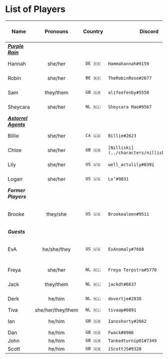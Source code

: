 # List of Players

| Name | Pronouns | Country | Discord | Instagram | Campaign | Character(s) & Appearances |
| --- |:---:|:---:| --- | --- | --- | --- |
| ***[Purple Rain](purple-rain/purple-rain.md)***
| Hannah | she/her | `DE 🇩🇪` | `Hammahannah#9159` | [jimbo_jane](https://www.instagram.com/jimbo_jane/) | [Purple Rain](purple-rain/purple-rain.md) | [Thanea Morlay](../characters/thanea-morlay.md) |
| Robin | she/her | `BE 🇧🇪` | `TheRobinRose#2677` | [awallflower_inbloom](https://www.instagram.com/awallflower_inbloom/) | [Purple Rain](purple-rain/purple-rain.md) | [Saoirse ó Dochartaigh](../characters/saoirse-o-dochartaigh.md) |
| Sam | they/them | `GB 🇬🇧` | `alifeofenby#5550` | [alifeofenby](https://www.instagram.com/alifeofenby/) | [Purple Rain](purple-rain/purple-rain.md) | [Torbra Tauff](../characters/torbra-tauff.md) |
| Sheycara | she/her | `NL 🇳🇱` | `Sheycara Mae#9567` | [sheycara](https://www.instagram.com/sheycara/) | [Purple Rain](purple-rain/purple-rain.md) | [Wizira](../characters/wizira.md) |
| ***[Astorrel Agents](astorrel-agents/astorrel-agents.md)***
| Billie | she/her | `CA 🇨🇦` | `Billie#2623` | [billie_by_design](https://www.instagram.com/billie_by_design/) | [Astorrel Agents](astorrel-agents/astorrel-agents.md) | [Ahsha Sallas](../characters/ahsha-sallas.md) |
| Chloe | she/her | `GB 🇬🇧` | `[Nilliski](../characters/nilliski.md)#2675` | | [Astorrel Agents](astorrel-agents/astorrel-agents.md) | [Noon Schiller](../characters/noon-schiller.md) |
| Lily | she/her | `US 🇺🇸` | `well_actulily#0391` | [well_actulily](https://www.instagram.com/well_actulily/) | [Astorrel Agents](astorrel-agents/astorrel-agents.md) | [Ephaine Seren](../characters/ephaine-seren.md)
| Logan | she/her | `US 🇺🇸` | `Lo’#9831` | [definitely_lo](https://www.instagram.com/definitely_lo/) | [Astorrel Agents](astorrel-agents/astorrel-agents.md) | [Redwyn Humpledopper](../characters/redwyn-humpledopper.md) |
| ***Former Players***
| Brooke | they/she | `US 🇺🇸` | `Brookealeen#9511` | [foxy.gremlin](https://www.instagram.com/foxy.gremlin/) | [Astorrel Agents](astorrel-agents/astorrel-agents.md) | [Whisper on the Breeze](../characters/whisper-on-the-breeze.md) ([AA01](../sessions/AA01.md) - [AA06](../sessions/AA06.md)) |
| ***Guests***
| EvA | he/she/they | `US 🇺🇸` | `EvAnomaly#7668` | [evanomaly](https://www.instagram.com/evanomaly/) | Guest | [Sarleen Truestriker](../characters/sarleen-truestriker.md) ([PR14](../sessions/PR14.md) - [PR15](../sessions/PR15.md))
| Freya | she/her | `NL 🇳🇱` | `Freya Terpstra#5770` | [freyajoanne](https://www.instagram.com/freyajoanne/) | Guest | [Ophelia Phantom](../characters/ophelia-phantom.md) |
| Jack | they/them | `NL 🇳🇱` | `jackdt#6637` | | Guest | [Moss Gloomhollow](../characters/moss-gloomhollow.md) |
| Derk | he/him | `NL 🇳🇱` | `dovertje#2838` | | Guest | [Norma Collarbone](../characters/norma-collarbone.md) |
| Tiva | she/her/they/them | `NL 🇳🇱` | `tivaap#0891` | | Guest | [Brian](../characters/brian.md) |
| Ian | he/him | `GB 🇬🇧` | `Ianoshorty#2662` | | Guest | [Faelon Fireburner](../characters/faelon-fireburner.md) |
| Dan | he/him | `GB 🇬🇧` | `Fwack#8906` | | Guest | |
| John | he/him | `GB 🇬🇧` | `Tankedturnip01#7349` | | Guest | |
| Scott | he/him | `GB 🇬🇧` | `iScottJS#9320` | | Guest | |
